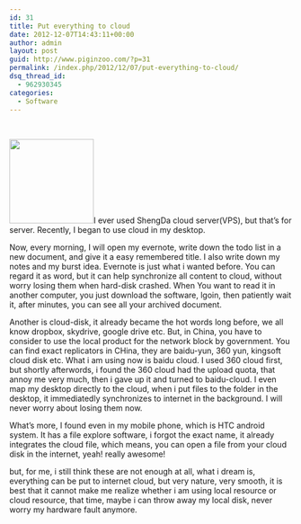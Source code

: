 ```yaml
---
id: 31
title: Put everything to cloud
date: 2012-12-07T14:43:11+00:00
author: admin
layout: post
guid: http://www.piginzoo.com/?p=31
permalink: /index.php/2012/12/07/put-everything-to-cloud/
dsq_thread_id:
  - 962930345
categories:
  - Software
---
```

&nbsp;

[<img class="alignleft size-thumbnail wp-image-35" title="cloud" src="http://www.piginzoo.com/wp-content/uploads/2012/12/u36738444111587755222fm23gp0-150x150.jpg" alt="" width="150" height="150" />](http://www.piginzoo.com/wp-content/uploads/2012/12/u36738444111587755222fm23gp0.jpg)I ever used ShengDa cloud server(VPS), but that&#8217;s for server. Recently, I began to use cloud in my desktop.

Now, every morning, I will open my evernote, write down the todo list in a new document, and give it a easy remembered title. I also write down my notes and my burst idea. Evernote is just what i wanted before. You can regard it as word, but it can help synchronize all content to cloud, without worry losing them when hard-disk crashed. When You want to read it in another computer, you just download the software, lgoin, then patiently wait it, after minutes, you can see all your archived document.

Another is cloud-disk, it already became the hot words long before, we all know dropbox, skydrive, google drive etc. But, in China, you have to consider to use the local product for the network block by government. You can find exact replicators in CHina, they are baidu-yun, 360 yun, kingsoft cloud disk etc. What i am using now is baidu cloud. I used 360 cloud first, but shortly afterwords, i found the 360 cloud had the upload quota, that annoy me very much, then i gave up it and turned to baidu-cloud. I even map my desktop directly to the cloud, when i put files to the folder in the desktop, it immediatedly synchronizes to internet in the background. I will never worry about losing them now.

What&#8217;s more, I found even in my mobile phone, which is HTC android system. It has a file explore software, i forgot the exact name, it already integrates the cloud file, which means, you can open a file from your cloud disk in the internet, yeah! really awesome!

but, for me, i still think these are not enough at all, what i dream is, everything can be put to internet cloud, but very nature, very smooth, it is best that it cannot make me realize whether i am using local resource or cloud resource, that time, maybe i can throw away my local disk, never worry my hardware fault anymore.